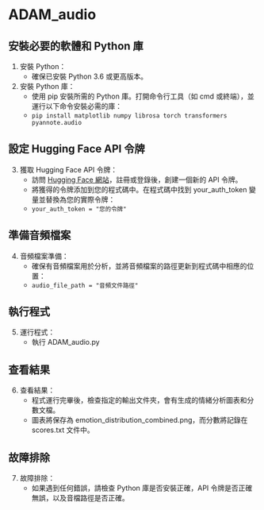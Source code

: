 # ADAM_audio
## 安裝必要的軟體和 Python 庫
1. 安裝 Python：
   - 確保已安裝 Python 3.6 或更高版本。
2. 安裝 Python 庫：
   - 使用 pip 安裝所需的 Python 庫。打開命令行工具（如 cmd 或終端），並運行以下命令安裝必需的庫：
   - ```pip install matplotlib numpy librosa torch transformers pyannote.audio```
## 設定 Hugging Face API 令牌
3. 獲取 Hugging Face API 令牌：
   - 訪問 [Hugging Face 網站](https://huggingface.co/)，註冊或登錄後，創建一個新的 API 令牌。
   - 將獲得的令牌添加到您的程式碼中。在程式碼中找到 your_auth_token 變量並替換為您的實際令牌：
   - ```your_auth_token = "您的令牌"```
## 準備音頻檔案
4. 音頻檔案準備：
   - 確保有音頻檔案用於分析，並將音頻檔案的路徑更新到程式碼中相應的位置：
   - ```audio_file_path = "音頻文件路徑"```
## 執行程式
5. 運行程式：
   - 執行 ADAM_audio.py
## 查看結果
6. 查看結果：
   - 程式運行完畢後，檢查指定的輸出文件夾，會有生成的情緒分析圖表和分數文檔。
   - 圖表將保存為 emotion_distribution_combined.png，而分數將記錄在 scores.txt 文件中。
## 故障排除
7. 故障排除：
   - 如果遇到任何錯誤，請檢查 Python 庫是否安裝正確，API 令牌是否正確無誤，以及音檔路徑是否正確。
